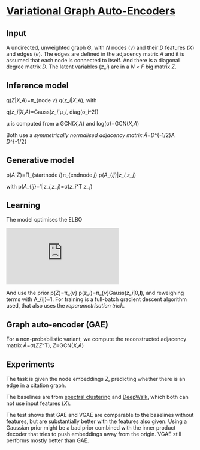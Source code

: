 # [Variational Graph Auto-Encoders](https://arxiv.org/pdf/1611.07308.pdf)
## Input
A undirected, unweighted graph *G*, with *N* nodes \(*v*\) and their *D* features \(*X*\) and edges \(*e*\). The edges are defined in the adjacency matrix *A* and it is assumed that each node is connected to itself. And there is a diagonal degree matrix *D*. The latent variables \(*z\_i*\) are in a *N* &times; *F* big matrix *Z*.
## Inference model
q\(*Z*|*X*,*A*\)=&pi;\_\{node *v*} q\(*z_i*|*X*,*A*\), with

q\(*z_i*|*X*,*A*\)=Gauss\(*z\_i*|&mu;\_*i*, diag\(&sigma;\_i^2\)\)

&mu; is computed from a GCN\(*X*,*A*\) and log\(&sigma;\)=GCN\(*X*,*A*\)

Both use a *symmetrically normalised adjacency matrix* *Ã*=*D*^\{-1\/2\}*A* *D*^\{-1\/2\}
## Generative model
p\(*A*|*Z*\)=&Pi;\_\{startnode *i*\}&pi;\_\{endnode *j*\} p\(*A*\_\{*ij*\}|*z\_i*,*z\_j*\)

with p\(*A*\_\{*ij*\}=1|*z\_i*,*z\_j*\)=&sigma;\(*z\_i*^T *z\_j*\)
## Learning
The model optimises the ELBO

![\mathcal{L}=\mathbb{E}_{q\(Z|X,A\)}\[log\(p\(A|Z\)\)\]-KL\[q\(Z|X,A\)||p\(Z\)\]](https://latex.codecogs.com/gif.latex?%5Cmathcal%7BL%7D%3D%5Cmathbb%7BE%7D_%7Bq%5C%28Z%7CX%2CA%5C%29%7D%5C%5Blog%5C%28p%5C%28A%7CZ%5C%29%5C%29%5C%5D-KL%5C%5Bq%5C%28Z%7CX%2CA%5C%29%7C%7Cp%5C%28Z%5C%29%5C%5D)

And use the prior p\(*Z*\)=&pi;\_\{*v*\} p\(*z_i*\)=&pi;_\{*v*\}Gauss\(*z\_i*|0,**I**\), and reweighing terms with A\_\{ij\}=1. For training is a full-batch gradient descent algorithm used, that also uses the *reparametrisation trick*.
## Graph auto-encoder \(GAE\)
For a non-probabilistic variant, we compute the reconstructed adjacency matrix *Â*=&sigma;\(*ZZ*^T\), *Z*=GCN\(*X*,*A*\)
## Experiments
The task is given the node embeddings *Z*, predicting whether there is an edge in a citation graph.

The baselines are from [spectral clustering](https://www.researchgate.net/publication/220451898_Leveraging_social_media_networks_for_classification) and [DeepWalk](https://arxiv.org/abs/1403.6652), which both can not use input features \(*X*\).

The test shows that GAE and VGAE are comparable to the baselines without features, but are substantially better with the features also given. Using a Gaussian prior might be a bad prior combined with the inner product decoder that tries to push embeddings away from the origin. VGAE still performs mostly better than GAE.